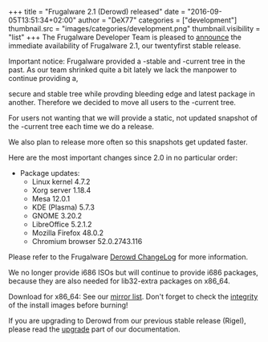 +++
title = "Frugalware 2.1 (Derowd) released"
date = "2016-09-05T13:51:34+02:00"
author = "DeX77"
categories = ["development"]
thumbnail.src = "images/categories/development.png"
thumbnail.visibility = "list"
+++
The Frugalware Developer Team is pleased to [announce](/news/263) the immediate availability of Frugalware 2.1, our twentyfirst stable release.  

 Important notice: Frugalware provided a -stable and -current tree in the past. As our team shrinked quite a bit lately we lack the manpower to continue providing a,   

 secure and stable tree while provding bleeding edge and latest package in another. Therefore we decided to move all users to the -current tree.   

 For users not wanting that we will provide a static, not updated snapshot of the -current tree each time we do a release.   

 We also plan to release more often so this snapshots get updated faster.   

 Here are the most important changes since 2.0 in no particular order:  

* Package updates:
	+ Linux kernel 4.7.2
	+ Xorg server 1.18.4
	+ Mesa 12.0.1
	+ KDE (Plasma) 5.7.3
	+ GNOME 3.20.2
	+ LibreOffice 5.2.1.2
	+ Mozilla Firefox 48.0.2
	+ Chromium browser 52.0.2743.116


 Please refer to the Frugalware [Derowd ChangeLog](http://frugalware.org/download/frugalware-stable/ChangeLog.txt) for more information.  

 We no longer provide i686 ISOs but will continue to provide i686 packages, because they are also needed for lib32-extra packages on x86\_64.   

 Download for x86\_64: See our [mirror list](http://frugalware.org/download/frugalware-stable-iso). Don't forget to check the [integrity](http://frugalware.org/download/frugalware-stable-iso/SHA1SUMS) of the install images before burning!  

 If you are upgrading to Derowd from our previous stable release (Rigel), please read the [upgrade](http://frugalware.org/docs/stable/upgrade) part of our documentation.  
